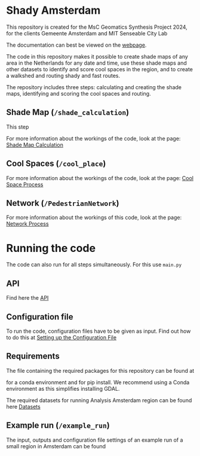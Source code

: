 # Shady Amsterdam
This repository is created for the MsC Geomatics Synthesis Project 2024, for the clients Gemeente Amsterdam and MIT Senseable City Lab

The documentation can best be viewed on the [webpage](https://jsscmnhn.github.io/shady_amsterdam/).

The code in this repository makes it possible to create shade maps of any area in the Netherlands for any date and time,
use these shade maps and other datasets to identify and score cool spaces in the region, and to create a walkshed and
routing shady and fast routes.

The repository includes three steps: calculating and creating the shade maps, identifying and scoring the cool spaces and routing. 

## Shade Map (`/shade_calculation`)
This step 

For more information about the workings of the code, look at the page:  [Shade Map Calculation](docs/Shade-Map-Calculation.md)


## Cool Spaces (`/cool_place`)


For more information about the workings of the code, look at the page:  [Cool Space Process](docs/Cool-Spaces.md)

## Network (`/PedestrianNetwork`)

For more information about the workings of this code, look at the page:  [Network Process](docs/Network.md)

# Running the code 
The code can also run for all steps simultaneously.
For this use `main.py`

## API
Find here the [API](docs/api.md)

## Configuration file 
To run the code, configuration files have to be given as input. 
Find out how to do this at  [Setting up the Configuration File](docs/Configuration-setup.md)

## Requirements
The file containing the required packages for this repository can be found at

for a conda environment and for pip install. We recommend using a Conda environment as this simplifies installing GDAL. 

The required datasets for running Analysis Amsterdam region can be found here [Datasets](https://drive.google.com/drive/folders/1LsNp03WkUEMMzGZZci4n8d7l7EE5ZUVt)

## Example run (`/example_run`)
The input, outputs and configuration file settings of an example run of a small region in Amsterdam can be found 